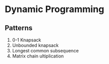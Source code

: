 # Dynamic Programming 

## Patterns
1. 0-1 Knapsack
2. Unbounded knapsack
3. Longest common subsequence
4. Matrix chain ultiplication

